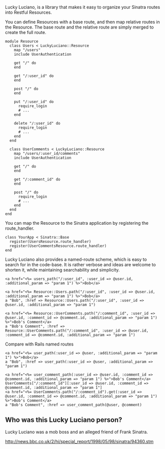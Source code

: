 Lucky Luciano, is a library that makes it easy to organize your Sinatra routes into Restful Resources.

You can define Resources with a base route, and then map relative routes in the Resource.
The base route and the relative route are simply merged to create the full route.

    module Resource
      class Users < LuckyLuciano::Resource
        map "/users"
        include UserAuthentication

        get "/" do
        end

        get "/:user_id" do
        end

        post "/" do
        end

        put "/:user_id" do
          require_login
          # ...
        end

        delete "/:user_id" do
          require_login
          # ...
        end
      end

      class UserComments < LuckyLuciano::Resource
        map "/users/:user_id/comments"
        include UserAuthentication

        get "/" do
        end

        get "/:comment_id" do
        end

        post "/" do
          require_login
          # ...
        end
      end
    end


You can map the Resource to the Sinatra application by registering the route_handler.

    class YourApp < Sinatra::Base
      register(UsersResource.route_handler)
      register(UserCommentsResource.route_handler)
    end

Lucky Luciano also provides a named-route scheme, which is easy to search for in the code-base.
It is rather verbose and ideas are welcome to shorten it, while maintaining searchability and simplicity.

    <a href="<%= users_path("/:user_id", :user_id => @user.id, :additional_param => "param 1") %>">Bob</a>

    <a href="<%= Resource::Users.path("/:user_id", :user_id => @user.id, :additional_param => "param 1") %>">Bob</a>
    a "Bob", :href => Resource::Users.path("/:user_id", :user_id => @user.id, :additional_param => "param 1")

    <a href="<%= Resource::UserComments.path("/:comment_id", :user_id => @user.id, :comment_id => @comment.id, :additional_param => "param 1") %>">Bob's Comment</a>
    a "Bob's Comment", :href => Resource::UserComments.path("/:comment_id", :user_id => @user.id, :comment_id => @comment.id, :additional_param => "param 1")

Compare with Rails named routes

    <a href="<%= user_path(:user_id => @user, :additional_param => "param 1") %>">Bob</a>
    a "Bob", :href => user_path(:user_id => @user, :additional_param => "param 1")

    <a href="<%= user_comment_path(:user_id => @user.id, :comment_id => @comment.id, :additional_param => "param 1") %>">Bob's Comment</a>
    UserComments["/:comment_id"][:user_id => @user.id, :comment_id => @comment.id, :additional_param => "param 1"]
    <a href="<%= UserComments.path("/:comment_id").get(:user_id => @user.id, :comment_id => @comment.id, :additional_param => "param 1") %>">Bob's Comment</a>
    a "Bob's Comment", :href => user_comment_path(@user, @comment)

## Who was this Lucky Luciano person?

Lucky Luciano was a mob boss and an alleged friend of Frank Sinatra.

http://news.bbc.co.uk/2/hi/special_report/1998/05/98/sinatra/94360.stm
